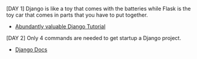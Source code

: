 [DAY 1] Django is like a toy that comes with the batteries while Flask is the toy car that comes in parts that you have to put together.

- [Abundantly valuable Django Tutorial](https://docs.djangoproject.com/en/2.2/intro/tutorial01/)

[DAY 2] Only 4 commands are needed to get startup a Django project.
- [Django Docs](https://docs.djangoproject.com/en/2.2/topics/)
